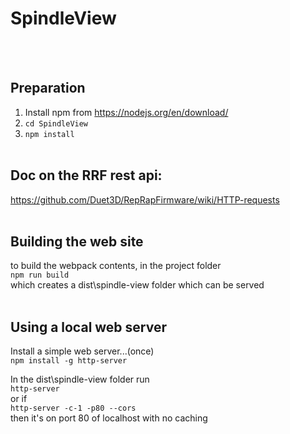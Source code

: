 # SpindleView
<br><br>

## Preparation
1. Install npm from https://nodejs.org/en/download/
2. ```cd SpindleView```
3. ```npm install```
<br><br>

## Doc on the RRF rest api:
https://github.com/Duet3D/RepRapFirmware/wiki/HTTP-requests
<br><br>

## Building the web site
to build the webpack contents, in the project folder
<br>```npm run build```<br>
which creates a dist\spindle-view folder which can be served
<br><br>

## Using a local web server
Install a simple web server...(once)<br>
```npm install -g http-server```

In the dist\spindle-view folder run<br>
```http-server```
   <br>or if<br>
```http-server -c-1 -p80 --cors```<br>
then it's on port 80 of localhost with no caching
<br><br>

